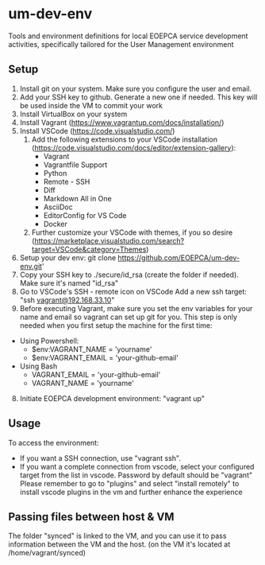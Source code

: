 # um-dev-env
Tools and environment definitions for local EOEPCA service development activities, specifically tailored for the User Management environment

## Setup
1. Install git on your system. Make sure you configure the user and email.
2. Add your SSH key to github. Generate a new one if needed. This key will be used inside the VM to commit your work
3. Install VirtualBox on your system
4. Install Vagrant (https://www.vagrantup.com/docs/installation/)
5. Install VSCode (https://code.visualstudio.com/)
   1. Add the following extensions to your VSCode installation (https://code.visualstudio.com/docs/editor/extension-gallery):
        * Vagrant
        * Vagrantfile Support
        * Python
        * Remote - SSH 
        * Diff
        * Markdown All in One
        * AsciiDoc
        * EditorConfig for VS Code
        * Docker
    1. Further customize your VSCode with themes, if you so desire (https://marketplace.visualstudio.com/search?target=VSCode&category=Themes)
6. Setup your dev env: git clone https://github.com/EOEPCA/um-dev-env.git'
5. Copy your SSH key to ./secure/id_rsa (create the folder if needed). Make sure it's named "id_rsa"
6. Go to VSCode's SSH - remote icon on VSCode Add a new ssh target: "ssh vagrant@192.168.33.10"
7. Before executing Vagrant, make sure you set the env variables for your name and email so vagrant can set up git for you. This step is only needed when you first setup the machine for the first time:
  * Using Powershell:
    * $env:VAGRANT_NAME = 'yourname'
    * $env:VAGRANT_EMAIL = 'your-github-email'
  * Using Bash
    * VAGRANT_EMAIL = 'your-github-email'
    * VAGRANT_NAME = 'yourname'

8. Initiate EOEPCA development environment: "vagrant up"

## Usage
To access the environment:
* If you want a SSH connection, use "vagrant ssh".
* If you want a complete connection from vscode, select your configured target from the list in vscode. Password by default should be "vagrant"
Please remember to go to "plugins" and select "install remotely" to install vscode plugins in the vm and further enhance the experience

## Passing files between host & VM
The folder "synced" is linked to the VM, and you can use it to pass information between the VM and the host. (on the VM it's located at /home/vagrant/synced)
